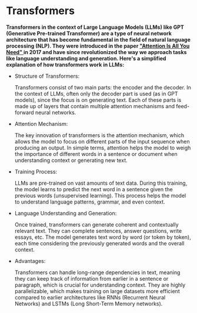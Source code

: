 # Transformers

**Transformers in the context of Large Language Models (LLMs) like GPT (Generative Pre-trained Transformer) are a type of neural network architecture that has become fundamental in the field of natural language processing (NLP). They were introduced in the paper ["Attention Is All You Need" ](https://proceedings.neurips.cc/paper_files/paper/2017/file/3f5ee243547dee91fbd053c1c4a845aa-Paper.pdf) in 2017 and have since revolutionized the way we approach tasks like language understanding and generation. Here's a simplified explanation of how transformers work in LLMs:**

- Structure of Transformers:

  Transformers consist of two main parts: the encoder and the decoder. In the context of LLMs, often only the decoder part is used (as in GPT models), since the focus is on generating text.
  Each of these parts is made up of layers that contain multiple attention mechanisms and feed-forward neural networks.

- Attention Mechanism:

  The key innovation of transformers is the attention mechanism, which allows the model to focus on different parts of the input sequence when producing an output.
  In simple terms, attention helps the model to weigh the importance of different words in a sentence or document when understanding context or generating new text.

- Training Process:

  LLMs are pre-trained on vast amounts of text data. During this training, the model learns to predict the next word in a sentence given the previous words (unsupervised learning).
  This process helps the model to understand language patterns, grammar, and even context.

- Language Understanding and Generation:

  Once trained, transformers can generate coherent and contextually relevant text. They can complete sentences, answer questions, write essays, etc.
  The model generates text word by word (or token by token), each time considering the previously generated words and the overall context.

- Advantages:

  Transformers can handle long-range dependencies in text, meaning they can keep track of information from earlier in a sentence or paragraph, which is crucial for understanding context.
  They are highly parallelizable, which makes training on large datasets more efficient compared to earlier architectures like RNNs (Recurrent Neural Networks) and LSTMs (Long Short-Term Memory networks).
